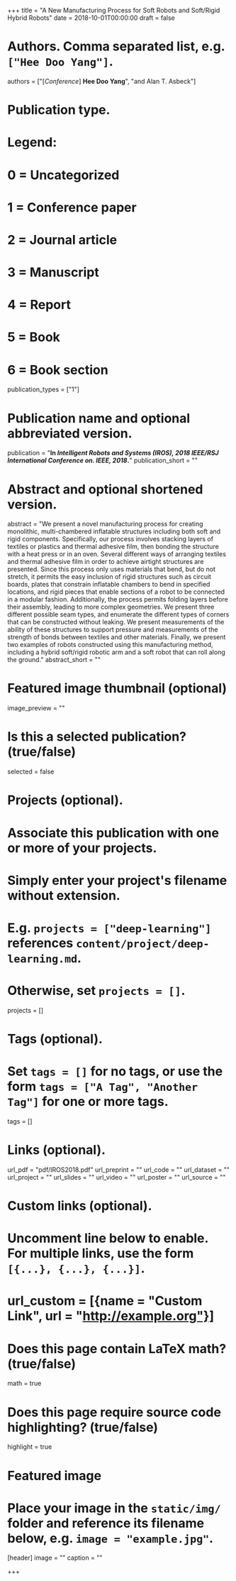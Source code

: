 +++
title = "A New Manufacturing Process for Soft Robots and Soft/Rigid Hybrid Robots"
date = 2018-10-01T00:00:00
draft = false

# Authors. Comma separated list, e.g. `["Hee Doo Yang"]`.
authors = ["[*Conference*] **Hee Doo Yang**", "and Alan T. Asbeck"]

# Publication type.
# Legend:
# 0 = Uncategorized
# 1 = Conference paper
# 2 = Journal article
# 3 = Manuscript
# 4 = Report
# 5 = Book
# 6 = Book section
publication_types = ["1"]

# Publication name and optional abbreviated version.
publication = "**In *Intelligent Robots and Systems (IROS), 2018 IEEE/RSJ International Conference on. IEEE, 2018*.**"
publication_short = ""

# Abstract and optional shortened version.
abstract = "We present a novel manufacturing process for creating monolithic, multi-chambered inflatable structures including both soft and rigid components.  Specifically, our process involves stacking layers of textiles or plastics and thermal adhesive film, then bonding the structure with a heat press or in an oven.  Several different ways of arranging textiles and thermal adhesive film in order to achieve airtight structures are presented.  Since this process only uses materials that bend, but do not stretch, it permits the easy inclusion of rigid structures such as circuit boards, plates that constrain inflatable chambers to bend in specified locations, and rigid pieces that enable sections of a robot to be connected in a modular fashion.  Additionally, the process permits folding layers before their assembly, leading to more complex geometries.  We present three different possible seam types, and enumerate the different types of corners that can be constructed without leaking.  We present measurements of the ability of these structures to support pressure and measurements of the strength of bonds between textiles and other materials.  Finally, we present two examples of robots constructed using this manufacturing method, including a hybrid soft/rigid robotic arm and a soft robot that can roll along the ground."
abstract_short = ""

# Featured image thumbnail (optional)
image_preview = ""

# Is this a selected publication? (true/false)
selected = false

# Projects (optional).
#   Associate this publication with one or more of your projects.
#   Simply enter your project's filename without extension.
#   E.g. `projects = ["deep-learning"]` references `content/project/deep-learning.md`.
#   Otherwise, set `projects = []`.
projects = []

# Tags (optional).
#   Set `tags = []` for no tags, or use the form `tags = ["A Tag", "Another Tag"]` for one or more tags.
tags = []

# Links (optional).
url_pdf = "pdf/IROS2018.pdf"
url_preprint = ""
url_code = ""
url_dataset = ""
url_project = ""
url_slides = ""
url_video = ""
url_poster = ""
url_source = ""

# Custom links (optional).
#   Uncomment line below to enable. For multiple links, use the form `[{...}, {...}, {...}]`.
# url_custom = [{name = "Custom Link", url = "http://example.org"}]

# Does this page contain LaTeX math? (true/false)
math = true

# Does this page require source code highlighting? (true/false)
highlight = true

# Featured image
# Place your image in the `static/img/` folder and reference its filename below, e.g. `image = "example.jpg"`.
[header]
image = ""
caption = ""

+++
